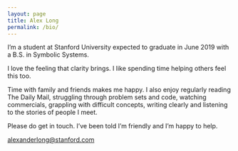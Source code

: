 ```yaml
---
layout: page
title: Alex Long
permalink: /bio/
---
```


I’m a student at Stanford University expected to graduate in June 2019 with a B.S. in Symbolic Systems.

I love the feeling that clarity brings. I like spending time helping others feel this too.

Time with family and friends makes me happy. I also enjoy regularly reading The Daily Mail, struggling through problem sets and code, watching commercials, grappling with difficult concepts, writing clearly and listening to the stories of people I meet.

Please do get in touch. I’ve been told I’m friendly and I’m happy to help.

[alexanderlong@stanford.com](mailto:alexanderlong@stanford.edu)

